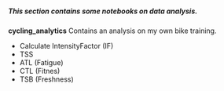 ##### This section contains some notebooks on data analysis.

**cycling_analytics** Contains an analysis on my own bike training. </br>
* Calculate IntensityFactor (IF)
* TSS
* ATL (Fatigue)
* CTL (Fitnes)
* TSB (Freshness)